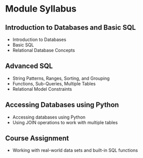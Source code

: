 # Module Syllabus
## Introduction to Databases and Basic SQL
- Introduction to Databases
- Basic SQL
- Relational Database Concepts
## Advanced SQL
- String Patterns, Ranges, Sorting, and Grouping
- Functions, Sub-Queries, Multiple Tables
- Relational Model Constraints
## Accessing Databases using Python
- Accessing databases using Python
- Using JOIN operations to work with multiple tables
## Course Assignment
- Working with real-world data sets and built-in SQL functions
